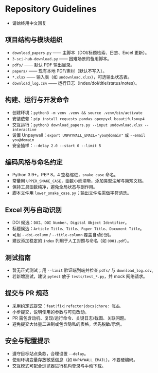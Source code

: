 # Repository Guidelines
- 请始终用中文回复

## 项目结构与模块组织
- `download_papers.py` —— 主脚本（DOI/标题检索、日志、Excel 更新）。
- `3-sci-hub-download.py` —— 困难场景的备用脚本。
- `pdfs/` —— 默认 PDF 输出目录。
- `papers/` —— 现有本地 PDF/素材（默认不写入）。
- `*.xlsx` —— 输入表（如 `undownload.xlsx`），可选输出状态表。
- `download_log.csv` —— 运行日志（index/doi/title/status/notes）。

## 构建、运行与开发命令
- 创建环境：`python3 -m venv .venv && source .venv/bin/activate`
- 安装依赖：`pip install requests pandas openpyxl beautifulsoup4`
- 交互运行：`python3 download_papers.py --input undownload.xlsx --interactive`
- 设置 Unpaywall：`export UNPAYWALL_EMAIL="you@domain"` 或 `--email you@domain`
- 安全抽样：`--delay 2.0 --start 0 --limit 5`

## 编码风格与命名约定
- Python 3.9+，PEP 8，4 空格缩进，`snake_case` 命名。
- 常量用 `UPPER_SNAKE_CASE`，函数小而清晰，添加类型注解与简短文档。
- 保持工具函数纯净，避免全局状态与副作用。
- 脚本文件用 `lower_snake_case.py`；输出文件名需做字符清洗。

## Excel 列与自动识别
- DOI 候选：`DOI`、`DOI Number`、`Digital Object Identifier`。
- 标题候选：`Article Title`、`Title`、`Paper Title`、`Document Title`。
- 可用 `--doi-column` / `--title-column` 覆盖自动识别。
- 建议添加稳定的 `index` 列用于人工对照与命名（如 `0001.pdf`）。

## 测试指南
- 暂无正式测试；用 `--limit` 验证端到端并检查 `pdfs/` 与 `download_log.csv`。
- 若新增测试，建议 `pytest` 放于 `tests/test_*.py`，并 mock 网络请求。

## 提交与 PR 规范
- 采用约定式提交：`feat|fix|refactor|docs|chore: 简述`。
- 小步提交，说明使用的参数与可见改动。
- PR 需包含动机、复现/运行命令、关键日志/截图、关联问题。
- 避免提交大体量二进制或包含隐私的表格，优先脱敏/示例。

## 安全与配置提示
- 遵守目标站点条款，合理设置 `--delay`。
- 使用环境变量存放敏感信息（如 `UNPAYWALL_EMAIL`），不要硬编码。
- 交互模式可配合浏览器进行机构登录与手动下载。

